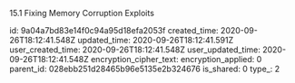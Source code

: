 15.1 Fixing Memory Corruption Exploits

id: 9a04a7bd83e14f0c94a95d18efa2053f
created_time: 2020-09-26T18:12:41.548Z
updated_time: 2020-09-26T18:12:41.591Z
user_created_time: 2020-09-26T18:12:41.548Z
user_updated_time: 2020-09-26T18:12:41.548Z
encryption_cipher_text: 
encryption_applied: 0
parent_id: 028ebb251d28465b96e5135e2b324676
is_shared: 0
type_: 2